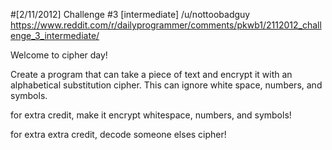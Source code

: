 #[2/11/2012] Challenge #3 [intermediate]
/u/nottoobadguy
https://www.reddit.com/r/dailyprogrammer/comments/pkwb1/2112012_challenge_3_intermediate/

Welcome to cipher day! 

Create a program that can take a piece of text and encrypt it with an alphabetical substitution cipher. This can ignore white space, numbers, and symbols.


for extra credit, make it encrypt whitespace, numbers, and symbols!


for extra extra credit, decode someone elses cipher!